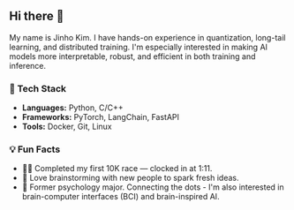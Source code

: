 ## Hi there 👋
My name is Jinho Kim.
I have hands-on experience in quantization, long-tail learning, and distributed training.
I'm especially interested in making AI models more interpretable, robust, and efficient in both training and inference.

### 🚀 Tech Stack
- **Languages:** Python, C/C++
- **Frameworks:** PyTorch, LangChain, FastAPI
- **Tools:** Docker, Git, Linux

### 💡 Fun Facts
- 🏃‍♂️ Completed my first 10K race — clocked in at 1:11.  
- 🤝 Love brainstorming with new people to spark fresh ideas.
- 🧠 Former psychology major. Connecting the dots - I'm also interested in brain-computer interfaces (BCI) and brain-inspired AI.

<!--
**jhjh-kim/jhjh-kim** is a ✨ _special_ ✨ repository because its `README.md` (this file) appears on your GitHub profile.

Here are some ideas to get you started:

- 🔭 I’m currently working on ...
- 🌱 I’m currently learning ...
- 👯 I’m looking to collaborate on ...
- 🤔 I’m looking for help with ...
- 💬 Ask me about ...
- 📫 How to reach me: ...
- 😄 Pronouns: ...
- ⚡ Fun fact: ...
-->
